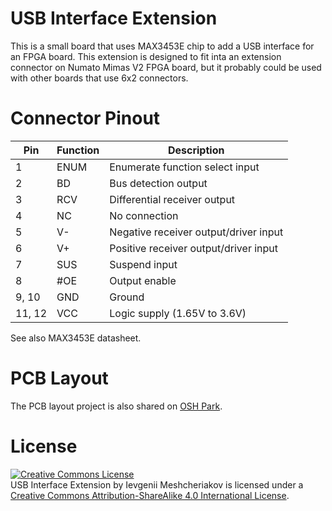 # USB Interface Extension
This is a small board that uses MAX3453E chip to add a USB interface for an FPGA board.
This extension is designed to fit inta an extension connector on Numato Mimas V2 FPGA board, but it
probably could be used with other boards that use 6x2 connectors.

# Connector Pinout

| Pin    | Function | Description                           |
|--------|----------|---------------------------------------|
| 1      | ENUM     | Enumerate function select input       |
| 2      | BD       | Bus detection output                  |
| 3      | RCV      | Differential receiver output          |
| 4      | NC       | No connection                         |
| 5      | V-       | Negative receiver output/driver input |
| 6      | V+       | Positive receiver output/driver input |
| 7      | SUS      | Suspend input                         |
| 8      | #OE      | Output enable                         |
| 9, 10  | GND      | Ground                                |
| 11, 12 | VCC      | Logic supply (1.65V to 3.6V)          |

See also MAX3453E datasheet.

# PCB Layout
The PCB layout project is also shared on [OSH Park](https://oshpark.com/projects/5NEpfuXA).

# License
<a rel="license" href="http://creativecommons.org/licenses/by-sa/4.0/"><img alt="Creative Commons License" style="border-width:0" src="https://i.creativecommons.org/l/by-sa/4.0/88x31.png" /></a><br />
<span xmlns:dct="http://purl.org/dc/terms/" property="dct:title">USB Interface Extension</span>
by <span xmlns:cc="http://creativecommons.org/ns#" property="cc:attributionName">Ievgenii Meshcheriakov</span>
is licensed under a <a rel="license" href="http://creativecommons.org/licenses/by-sa/4.0/">Creative Commons Attribution-ShareAlike 4.0 International License</a>.

